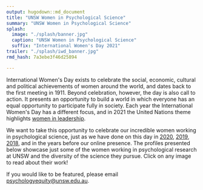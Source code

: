 ```yaml
---
output: hugodown::md_document
title: "UNSW Women in Psychological Science"
summary: "UNSW Women in Psychological Science"
splash:
  image: "./splash/banner.jpg"
  caption: "UNSW Women in Psychological Science"
  suffix: "International Women's Day 2021"
trailer: "./splash/iwd_banner.jpg"
rmd_hash: 7a3ebe3f46d25894

---
```


International Women's Day exists to celebrate the social, economic, cultural and political achievements of women around the world, and dates back to the first meeting in 1911. Beyond celebration, however, the day is also call to action. It presents an opportunity to build a world in which everyone has an equal opportunity to participate fully in society. Each year the International Women's Day has a different focus, and in 2021 the United Nations theme highlights [women in leadership](https://www.unwomen.org/en/news/in-focus/international-womens-day).

We want to take this opportunity to celebrate our incredible women working in psychological science, just as we have done on this day in [2020](https://2020.unsw-psych-women.org), [2019](https://2019.unsw-psych-women.org), [2018](https://2018.unsw-psych-women.org), and in the years before our online presence. The profiles presented below showcase just some of the women working in psychological research at UNSW and the diversity of the science they pursue. Click on any image to read about their work!

If you would like to be featured, please email <a href="mailto:psychologyequity@unsw.edu.au" class="email">psychologyequity@unsw.edu.au</a>.

